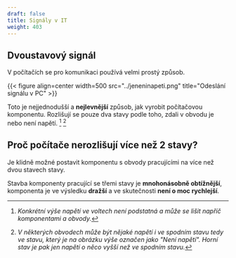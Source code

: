 ```yaml
---
draft: false
title: Signály v IT
weight: 403
---
```


## Dvoustavový signál

V počítačích se pro komunikaci používá velmi prostý způsob.

{{< figure align=center width=500 src="../jeneninapeti.png" title="Odeslání signálu v PC" >}}

Toto je nejjednodušší a **nejlevnější** způsob, jak vyrobit počítačovou komponentu. Rozlišují se pouze dva stavy podle toho, zdali v obvodu je nebo není napětí. [^n] [^n2]

## Proč počítače nerozlišují více než 2 stavy?

Je klidně možné postavit komponentu s obvody pracujícími na více než dvou stavech stavy.

Stavba komponenty pracující se třemi stavy je **mnohonásobně obtížnější**, komponenta je ve výsledku **dražší** a ve skutečnosti **není o moc rychlejší**.

[^n]: *Konkrétní výše napětí ve voltech není podstatná a může se lišit napříč komponentami a obvody.*

[^n2]: *V některých obvodech může být nějaké napětí i ve spodním stavu tedy ve stavu, který je na obrázku výše označen jako "Není napětí". Horní stav je pak jen napětí o něco vyšší než ve spodním stavu.* 